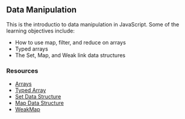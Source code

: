 ## Data Manipulation   
This is the introductio to data manipulation in JavaScript. Some of the learning objectives include:    
* How to use map, filter, and reduce on arrays   
* Typed arrays
* The Set, Map, and Weak link data structures   

### Resources    
* [Arrays](https://developer.mozilla.org/en-US/docs/Web/JavaScript/Reference/Global_Objects/Array)   
* [Typed Array](https://developer.mozilla.org/en-US/docs/Web/JavaScript/Typed_arrays)   
* [Set Data Structure](https://developer.mozilla.org/en-US/docs/Web/JavaScript/Reference/Global_Objects/Set)   
* [Map Data Structure](https://developer.mozilla.org/en-US/docs/Web/JavaScript/Reference/Global_Objects/Map)   
* [WeakMap](https://developer.mozilla.org/en-US/docs/Web/JavaScript/Reference/Global_Objects/WeakMap)   

